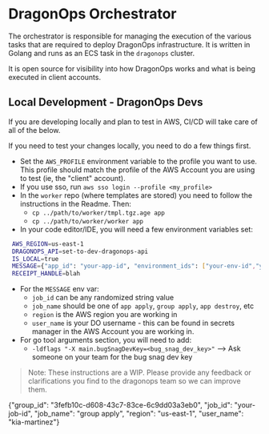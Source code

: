 # DragonOps Orchestrator

The orchestrator is responsible for managing the execution of the various tasks that are required to deploy 
DragonOps infrastructure. It is written in Golang and runs as an ECS task in the `dragonops` cluster. 

It is open source for visibility into how DragonOps works and what is being executed in client accounts.

## Local Development - DragonOps Devs
If you are developing locally and plan to test in AWS, CI/CD will take care of all of the below.

If you need to test your changes locally, you need to do a few things first.

* Set the `AWS_PROFILE` environment variable to the profile you want to use. This profile should match the profile of the
AWS Account you are using to test (ie, the "client" account).
* If you use sso, run `aws sso login --profile <my_profile>`
* In the `worker` repo (where templates are stored) you need to follow the instructions in the Readme. Then:
  * `cp ../path/to/worker/tmpl.tgz.age app`
  * `cp ../path/to/worker/worker app`
* In your code editor/IDE, you will need a few environment variables set:
```bash
 AWS_REGION=us-east-1
 DRAGONOPS_API=set-to-dev-dragonops-api
 IS_LOCAL=true
 MESSAGE={"app_id": "your-app-id", "environment_ids": ["your-env-id","your-env-id-2"], "job_id": "your-job-id", "job_name": "app apply", "region": "us-east-1", "user_name": "your-do-username"}
 RECEIPT_HANDLE=blah
```
* For the `MESSAGE` env var:
    * `job_id` can be any randomized string value
    * `job_name` should be one of `app apply`, `group apply`, `app destroy`, etc
    * `region` is the AWS region you are working in
    * `user_name` is your DO username - this can be found in secrets manager in the AWS Account you are working in.
* For go tool arguments section, you will need to add:
  * `-ldflags "-X main.bugSnagDevKey=<bug_snag_dev_key>"` --> Ask someone on your team for the bug snag dev key

>Note: These instructions are a WIP. Please provide any feedback or clarifications you find to the dragonops team so we can improve them.

{"group_id": "3fefb10c-d608-43c7-83ce-6c9dd03a3eb0", "job_id": "your-job-id", "job_name": "group apply", "region": "us-east-1", "user_name": "kia-martinez"}